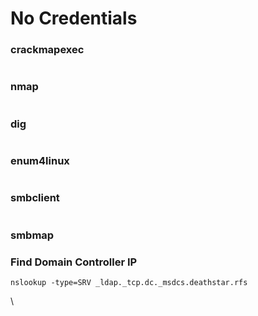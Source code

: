 # No Credentials

### crackmapexec

```
```

### nmap&#x20;

```
```

### dig&#x20;

```
```

### enum4linux

```
```

### smbclient&#x20;

```
```

### smbmap

### Find Domain Controller IP

```
nslookup -type=SRV _ldap._tcp.dc._msdcs.deathstar.rfs
```

\
